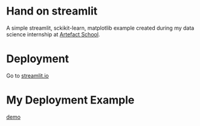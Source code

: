 # Hand on streamlit

A simple streamlit, sckikit-learn, matplotlib example created during my data science internship at [Artefact School](https://schoolofdata.artefact.com/).

# Deployment

Go to [streamlit.io](streamlit.io)

# My Deployment Example

[demo](https://artefact-first-deployment.streamlit.app/)


